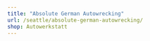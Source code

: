 ```yaml
---
title: "Absolute German Autowrecking"
url: /seattle/absolute-german-autowrecking/
shop: Autowerkstatt
---
```

